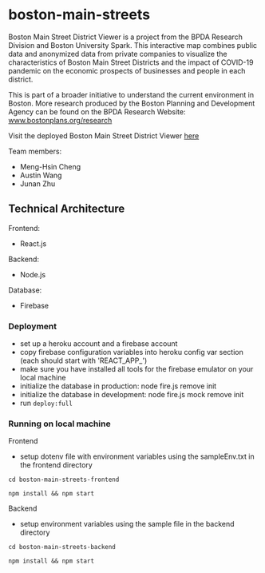 # boston-main-streets

Boston Main Street District Viewer is a project from the BPDA Research Division and Boston University Spark. This interactive map combines public data and anonymized data from private companies to visualize the characteristics of Boston Main Street Districts and the impact of COVID-19 pandemic on the economic prospects of businesses and people in each district.

This is part of a broader initiative to understand the current environment in Boston. More research produced by the Boston Planning and Development Agency can be found on the BPDA Research Website: www.bostonplans.org/research

Visit the deployed Boston Main Street District Viewer [here]()

Team members:
- Meng-Hsin Cheng
- Austin Wang
- Junan Zhu

## Technical Architecture

Frontend: 
 - React.js

Backend:
 - Node.js

Database:
 - Firebase

### Deployment

- set up a heroku account and a firebase account
- copy firebase configuration variables into heroku config var section (each should start with 'REACT_APP_')
- make sure you have installed all tools for the firebase emulator on your local machine
- initialize the database in production: node fire.js remove init
- initialize the database in development: node fire.js mock remove init
- run `deploy:full`

### Running on local machine

Frontend

- setup dotenv file with environment variables using the sampleEnv.txt in the frontend directory

`cd boston-main-streets-frontend`

`npm install && npm start`

Backend

- setup environment variables using the sample file in the backend directory

`cd boston-main-streets-backend`

`npm install && npm start`